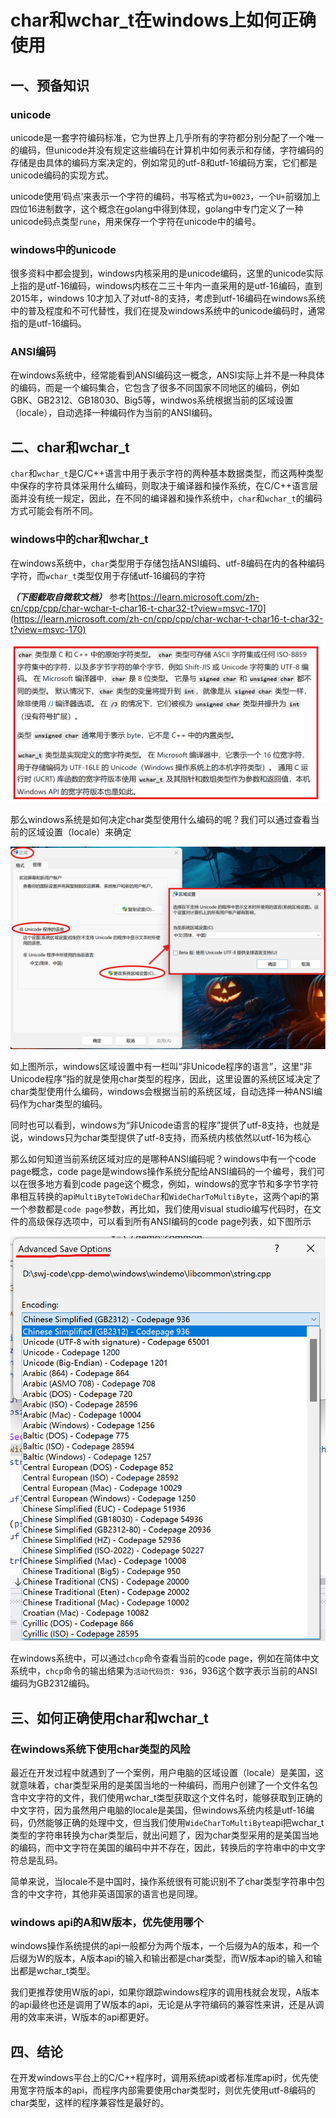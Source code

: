 # char和wchar_t在windows上如何正确使用


## 一、预备知识

### unicode

unicode是一套字符编码标准，它为世界上几乎所有的字符都分别分配了一个唯一的编码，但unicode并没有规定这些编码在计算机中如何表示和存储，字符编码的存储是由具体的编码方案决定的，例如常见的utf-8和utf-16编码方案，它们都是unicode编码的实现方式。

unicode使用‘码点’来表示一个字符的编码，书写格式为`U+0023`，一个`U+`前缀加上四位16进制数字，这个概念在golang中得到体现，golang中专门定义了一种unicode码点类型`rune`，用来保存一个字符在unicode中的编号。

### windows中的unicode

很多资料中都会提到，windows内核采用的是unicode编码，这里的unicode实际上指的是utf-16编码，windows内核在二三十年内一直采用的是utf-16编码，直到2015年，windows 10才加入了对utf-8的支持，考虑到utf-16编码在windows系统中的普及程度和不可代替性，我们在提及windows系统中的unicode编码时，通常指的是utf-16编码。

### ANSI编码

在windows系统中，经常能看到ANSI编码这一概念，ANSI实际上并不是一种具体的编码，而是一个编码集合，它包含了很多不同国家不同地区的编码，例如GBK、GB2312、GB18030、Big5等，windwos系统根据当前的区域设置（locale），自动选择一种编码作为当前的ANSI编码。

## 二、char和wchar_t

`char`和`wchar_t`是C/C++语言中用于表示字符的两种基本数据类型，而这两种类型中保存的字符具体采用什么编码，则取决于编译器和操作系统，在C/C++语言层面并没有统一规定，因此，在不同的编译器和操作系统中，`char`和`wchar_t`的编码方式可能会有所不同。

### windows中的char和wchar_t

在windows系统中，`char`类型用于存储包括ANSI编码、utf-8编码在内的各种编码字符，而`wchar_t`类型仅用于存储utf-16编码的字符

***（下图截取自微软文档）*** 参考[https://learn.microsoft.com/zh-cn/cpp/cpp/char-wchar-t-char16-t-char32-t?view=msvc-170](https://learn.microsoft.com/zh-cn/cpp/cpp/char-wchar-t-char16-t-char32-t?view=msvc-170)

![windows中的char和wchar_t](/posts/56.char-wchar-on-windows/char_wchar_on_windows.png)

那么windows系统是如何决定char类型使用什么编码的呢？我们可以通过查看当前的区域设置（locale）来确定

![windows中的区域设置](/posts/56.char-wchar-on-windows/windows_locale_settings.png)

如上图所示，windows区域设置中有一栏叫“非Unicode程序的语言”，这里“非Unicode程序”指的就是使用char类型的程序，因此，这里设置的系统区域决定了char类型使用什么编码，windows会根据当前的系统区域，自动选择一种ANSI编码作为char类型的编码。

同时也可以看到，windows为“非Unicode语言的程序”提供了utf-8支持，也就是说，windows只为char类型提供了utf-8支持，而系统内核依然以utf-16为核心

那么如何知道当前系统区域对应的是哪种ANSI编码呢？windows中有一个code page概念，code page是windows操作系统分配给ANSI编码的一个编号，我们可以在很多地方看到code page这个概念，例如，windows的宽字节和多字节字符串相互转换的api`MultiByteToWideChar`和`WideCharToMultiByte`，这两个api的第一个参数都是`code page`参数，再比如，我们使用visual studio编写代码时，在文件的高级保存选项中，可以看到所有ANSI编码的code page列表，如下图所示

![visual studio中的code page](/posts/56.char-wchar-on-windows/code_page.png)

在windows系统中，可以通过`chcp`命令查看当前的code page，例如在简体中文系统中，`chcp`命令的输出结果为`活动代码页: 936`，936这个数字表示当前的ANSI编码为GB2312编码。

## 三、如何正确使用char和wchar_t

### 在windows系统下使用char类型的风险

最近在开发过程中就遇到了一个案例，用户电脑的区域设置（locale）是美国，这就意味着，char类型采用的是美国当地的一种编码，而用户创建了一个文件名包含中文字符的文件，我们使用wchar_t类型获取这个文件名时，能够获取到正确的中文字符，因为虽然用户电脑的locale是美国，但windows系统内核是utf-16编码，仍然能够正确的处理中文，但当我们使用`WideCharToMultiByte`api把wchar_t类型的字符串转换为char类型后，就出问题了，因为char类型采用的是美国当地的编码，而中文字符在美国的编码中并不存在，因此，转换后的字符串中的中文字符总是乱码。

简单来说，当locale不是中国时，操作系统很有可能识别不了char类型字符串中包含的中文字符，其他非英语国家的语言也是同理。

### windows api的A和W版本，优先使用哪个

windows操作系统提供的api一般都分为两个版本，一个后缀为A的版本，和一个后缀为W的版本，A版本api的输入和输出都是char类型，而W版本api的输入和输出都是wchar_t类型。

我们更推荐使用W版的api，如果你跟踪windows程序的调用栈就会发现，A版本的api最终也还是调用了W版本的api，无论是从字符编码的兼容性来讲，还是从调用的效率来讲，W版本的api都更好。

## 四、结论

在开发windows平台上的C/C++程序时，调用系统api或者标准库api时，优先使用宽字符版本的api，而程序内部需要使用char类型时，则优先使用utf-8编码的char类型，这样的程序兼容性是最好的。


